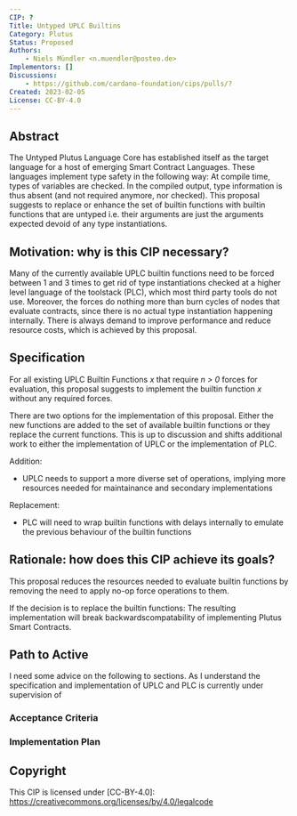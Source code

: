 ```yaml
---
CIP: ?
Title: Untyped UPLC Builtins
Category: Plutus
Status: Proposed
Authors:
    - Niels Mündler <n.muendler@posteo.de>
Implementors: []
Discussions:
    - https://github.com/cardano-foundation/cips/pulls/?
Created: 2023-02-05
License: CC-BY-4.0
---
```


<!-- Existing categories:

- Meta                   | For meta-CIPs which typically serves another category or group of categories.
- Reward-Sharing Schemes | For CIPs discussing the reward & incentive mechanisms of the protocol.
- Wallets                | For standardisation across wallets (hardware, full-node or light).
- Tokens                 | About tokens (fungible or non-fungible) and minting policies in general.
- Metadata               | For proposals around metadata (on-chain or off-chain).
- Tools                  | A broad category for ecosystem tools not falling into any other category.
- Plutus                 | Changes or additions to Plutus
- Ledger                 | For proposals regarding the Cardano ledger
- Catalyst               | For proposals affecting Project Catalyst / the Jörmungandr project

-->

## Abstract
The Untyped Plutus Language Core has established itself as the target language for a host of emerging Smart Contract Languages.
These languages implement type safety in the following way: At compile time, types of variables are checked.
In the compiled output, type information is thus absent (and not required anymore, nor checked).
This proposal suggests to replace or enhance the set of builtin functions with builtin functions that are untyped i.e. their arguments
are just the arguments expected devoid of any type instantiations.
<!-- A short (\~200 word) description of the proposed solution and the technical issue being addressed. -->

## Motivation: why is this CIP necessary?
<!-- A clear explanation that introduces the reason for a proposal, its use cases and stakeholders. If the CIP changes an established design then it must outline design issues that motivate a rework. For complex proposals, authors must write a Cardano Problem Statement (CPS) as defined in CIP-9999 and link to it as the `Motivation`. -->
Many of the currently available UPLC builtin functions need to be forced between 1 and 3 times to get rid of type instantiations checked at a higher level language
of the toolstack (PLC), which most third party tools do not use.
Moreover, the forces do nothing more than burn cycles of nodes that evaluate contracts, since there is no actual type instantiation happening internally.
There is always demand to improve performance and reduce resource costs, which is achieved by this proposal.

## Specification
<!-- The technical specification should describe the proposed improvement in sufficient technical detail. In particular, it should provide enough information that an implementation can be performed solely on the basis of the design in the CIP. This is necessary to facilitate multiple, interoperable implementations. -->
For all existing UPLC Builtin Functions _x_ that require _n > 0_ forces for evaluation, this proposal suggests to implement the builtin function _x_
without any required forces.

There are two options for the implementation of this proposal.
Either the new functions are added to the set of available builtin functions or they replace the current functions.
This is up to discussion and shifts additional work to either the implementation of UPLC or the implementation of PLC.

Addition:
 - UPLC needs to support a more diverse set of operations, implying more resources needed for maintainance and secondary implementations

Replacement:
 - PLC will need to wrap builtin functions with delays internally to emulate the previous behaviour of the builtin functions


## Rationale: how does this CIP achieve its goals?
<!-- The rationale fleshes out the specification by describing what motivated the design and what led to particular design decisions. It should describe alternate designs considered and related work. The rationale should provide evidence of consensus within the community and discuss significant objections or concerns raised during the discussion.

It must also explain how the proposal affects the backward compatibility of existing solutions when applicable. If the proposal responds to a CPS, the 'Rationale' section should explain how it addresses the CPS, and answer any questions that the CPS poses for potential solutions.
-->
This proposal reduces the resources needed to evaluate builtin functions by removing the need to apply no-op force operations to them.

If the decision is to replace the builtin functions:
The resulting implementation will break backwardscompatability of implementing Plutus Smart Contracts.

## Path to Active

I need some advice on the following to sections. As I understand the specification and implementation of UPLC and PLC is currently under supervision of 

### Acceptance Criteria
<!-- Describes what are the acceptance criteria whereby a proposal becomes 'Active' -->

### Implementation Plan
<!-- A plan to meet those criteria. Or `N/A` if not applicable. -->


## Copyright
This CIP is licensed under [CC-BY-4.0]: https://creativecommons.org/licenses/by/4.0/legalcode
